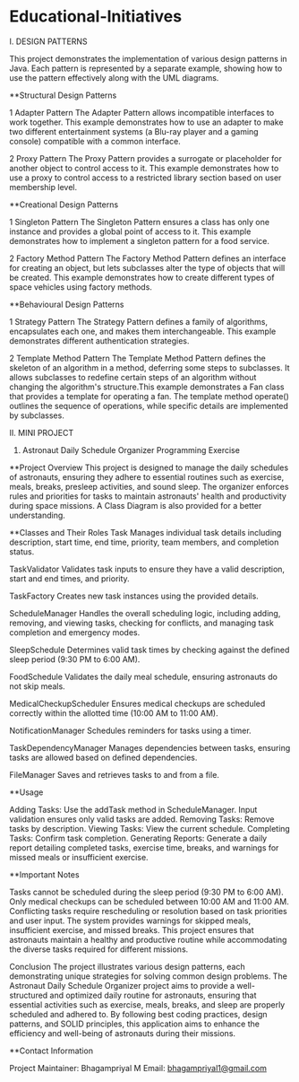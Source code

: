 # Educational-Initiatives
I. DESIGN PATTERNS

This project demonstrates the implementation of various design patterns in Java. Each pattern is represented by a separate example, showing how to use the pattern effectively along with the UML diagrams.

**Structural Design Patterns

1 Adapter Pattern
The Adapter Pattern allows incompatible interfaces to work together. This example demonstrates how to use an adapter to make two different entertainment systems (a Blu-ray player and a gaming console) compatible with a common interface.

2 Proxy Pattern
The Proxy Pattern provides a surrogate or placeholder for another object to control access to it. This example demonstrates how to use a proxy to control access to a restricted library section based on user membership level.

**Creational Design Patterns

1 Singleton Pattern
The Singleton Pattern ensures a class has only one instance and provides a global point of access to it. This example demonstrates how to implement a singleton pattern for a food service.

2 Factory Method Pattern
The Factory Method Pattern defines an interface for creating an object, but lets subclasses alter the type of objects that will be created. This example demonstrates how to create different types of space vehicles using factory methods.

**Behavioural Design Patterns

1 Strategy Pattern
The Strategy Pattern defines a family of algorithms, encapsulates each one, and makes them interchangeable. This example demonstrates different authentication strategies.

2 Template Method Pattern
The Template Method Pattern defines the skeleton of an algorithm in a method, deferring some steps to subclasses. It allows subclasses to redefine certain steps of an algorithm without changing the algorithm's structure.This example demonstrates a Fan class that provides a template for operating a fan. The template method operate() outlines the sequence of operations, while specific details are implemented by subclasses.


II. MINI PROJECT

1. Astronaut Daily Schedule Organizer Programming Exercise

**Project Overview
This project is designed to manage the daily schedules of astronauts, ensuring they adhere to essential routines such as exercise, meals, breaks, presleep activities, and sound sleep. The organizer enforces rules and priorities for tasks to maintain astronauts' health and productivity during space missions. A Class Diagram is also provided for a better understanding.

**Classes and Their Roles
Task
Manages individual task details including description, start time, end time, priority, team members, and completion status.

TaskValidator
Validates task inputs to ensure they have a valid description, start and end times, and priority.

TaskFactory
Creates new task instances using the provided details.

ScheduleManager
Handles the overall scheduling logic, including adding, removing, and viewing tasks, checking for conflicts, and managing task completion and emergency modes.

SleepSchedule
Determines valid task times by checking against the defined sleep period (9:30 PM to 6:00 AM).

FoodSchedule
Validates the daily meal schedule, ensuring astronauts do not skip meals.

MedicalCheckupScheduler
Ensures medical checkups are scheduled correctly within the allotted time (10:00 AM to 11:00 AM).

NotificationManager
Schedules reminders for tasks using a timer.

TaskDependencyManager
Manages dependencies between tasks, ensuring tasks are allowed based on defined dependencies.

FileManager
Saves and retrieves tasks to and from a file.

**Usage

Adding Tasks: Use the addTask method in ScheduleManager. Input validation ensures only valid tasks are added.
Removing Tasks: Remove tasks by description.
Viewing Tasks: View the current schedule.
Completing Tasks: Confirm task completion.
Generating Reports: Generate a daily report detailing completed tasks, exercise time, breaks, and warnings for missed meals or insufficient exercise.

**Important Notes

Tasks cannot be scheduled during the sleep period (9:30 PM to 6:00 AM).
Only medical checkups can be scheduled between 10:00 AM and 11:00 AM.
Conflicting tasks require rescheduling or resolution based on task priorities and user input.
The system provides warnings for skipped meals, insufficient exercise, and missed breaks.
This project ensures that astronauts maintain a healthy and productive routine while accommodating the diverse tasks required for different missions.                                                                                                                                                                                                         

Conclusion
The project illustrates various design patterns, each demonstrating unique strategies for solving common design problems. The Astronaut Daily Schedule Organizer project aims to provide a well-structured and optimized daily routine for astronauts, ensuring that essential activities such as exercise, meals, breaks, and sleep are properly scheduled and adhered to. By following best coding practices, design patterns, and SOLID principles, this application aims to enhance the efficiency and well-being of astronauts during their missions.

**Contact Information

Project Maintainer: Bhagampriyal M
Email: bhagampriyal1@gmail.com
